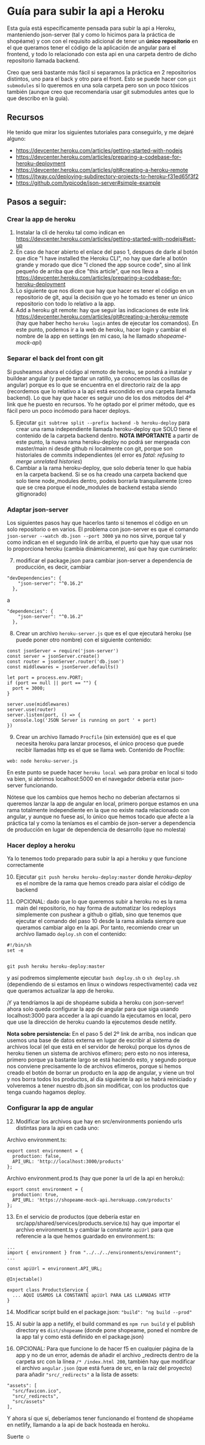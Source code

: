 # Guía para subir la api a Heroku

Esta guía está específicamente pensada para subir la api a Heroku,
manteniendo json-server (tal y como lo hicimos para la práctica de shopéame) y
con con el requisito adicional de tener un **único repositorio** en el que queramos tener
el código de la aplicación de angular para el frontend, y todo lo relacionado con esta api en una carpeta
dentro de dicho repositorio llamada backend.

Creo que será bastante más fácil si separamos la práctica en 2 repositorios distintos, uno para el back y otro para el front.
Esto se puede hacer con `git submodules` si lo queremos en una sola carpeta pero son un poco tóxicos también (aunque creo que recomendaría usar git submodules antes que lo que describo en la guía).

## Recursos

He tenido que mirar los siguientes tutoriales para conseguirlo, y me dejaré alguno:

- https://devcenter.heroku.com/articles/getting-started-with-nodejs
- https://devcenter.heroku.com/articles/preparing-a-codebase-for-heroku-deployment
- https://devcenter.heroku.com/articles/git#creating-a-heroku-remote
- https://jtway.co/deploying-subdirectory-projects-to-heroku-f31ed65f3f2
- https://github.com/typicode/json-server#simple-example

## Pasos a seguir:

### Crear la app de heroku

1. Instalar la cli de heroku tal como indican en https://devcenter.heroku.com/articles/getting-started-with-nodejs#set-up
2. En caso de hacer abierto el enlace del paso 1, despues de darle al botón que dice "I have installed the Heroku CLI",
   no hay que darle al botón grande y morado que dice "I cloned the app source code", sino al link pequeño de arriba que dice "this article", que nos lleva a https://devcenter.heroku.com/articles/preparing-a-codebase-for-heroku-deployment
3. Lo siguiente que nos dicen que hay que hacer es tener el código en un repositorio de git, aquí la decisión que yo he tomado es
   tener un único repositorio con todo lo relativo a la app.
4. Add a heroku git remote: hay que seguir las indicaciones de este link https://devcenter.heroku.com/articles/git#creating-a-heroku-remote (hay que haber hecho `heroku login` antes de ejecutar los comandos). En este punto, podemos ir a la web de heroku, hacer login y cambiar el nombre de la app en settings (en mi caso, la he llamado _shopeame-mock-api_)

### Separar el back del front con git

Si pusheamos ahora el código al remoto de heroku, se pondrá a instalar y buildear angular (y puede tardar un ratillo, ya conocemos las cosillas de angular) porque es lo que se encuentra en el directorio raíz de la app (recordemos que lo relativo a la api está escondido en una carpeta llamada backend). Lo que hay que hacer es seguir uno de los dos métodos del 4º link que he puesto en recursos. Yo he optado por el primer método, que es fácil pero un poco incómodo para hacer deploys.

5. Ejecutar `git subtree split --prefix backend -b heroku-deploy` para crear una rama independiente llamada heroku-deploy
   que SOLO tiene el contenido de la carpeta backend dentro. **NOTA IMPORTANTE** a partir de este punto, la nueva rama heroku-deploy no
   podrá ser mergeada con master/main ni desde github ni localmente con git, porque son historiales de commits independientes
   (el error es _fatal: refusing to merge unrelated histories_)
6. Cambiar a la rama heroku-deploy, que solo debería tener lo que había en la carpeta backend. Si se os ha creado una carpeta backend que solo tiene node_modules dentro, podeis borrarla tranquilamente (creo que se crea porque el node_modules de backend estaba siendo gitignorado)

### Adaptar json-server

Los siguientes pasos hay que hacerlos tanto si tenemos el código en un solo repositorio o en varios.
El problema con json-server es que el comando `json-server --watch db.json --port 3000` ya no nos sirve,
porque tal y como indican en el segundo link de arriba, el puerto que hay que usar nos lo proporciona heroku
(cambia dinámicamente), así que hay que currárselo:

7. modificar el package.json para cambiar json-server a dependencia de producción, es decir, cambiar

```
"devDependencies": {
    "json-server": "^0.16.2"
  },
```

a

```
"dependencies": {
    "json-server": "^0.16.2"
  },
```

8. Crear un archivo `heroku-server.js` que es el que ejecutará heroku (se puede poner otro nombre) con el siguiente contenido:

```
const jsonServer = require('json-server')
const server = jsonServer.create()
const router = jsonServer.router('db.json')
const middlewares = jsonServer.defaults()

let port = process.env.PORT;
if (port == null || port == "") {
  port = 3000;
}

server.use(middlewares)
server.use(router)
server.listen(port, () => {
  console.log('JSON Server is running on port ' + port)
})
```

9. Crear un archivo llamado `Procfile` (sin extensión) que es el que necesita heroku para lanzar procesos,
   el único proceso que puede recibir llamadas http es el que se llama web. Contenido de Procfile:

```
web: node heroku-server.js
```

En este punto se puede hacer `heroku local web` para probar en local si todo va bien,
si abrimos localhost:5000 en el navegador debería estar json-server funcionando.

Nótese que los cambios que hemos hecho no deberían afectarnos si queremos lanzar la app de angular en local,
primero porque estamos en una rama totalmente independiente en la que no existe nada relacionado con angular,
y aunque no fuese así, lo único que hemos tocado que afecte a la práctica tal y como la teníamos es el cambio de
json-server a dependencia de producción en lugar de dependencia de desarrollo (que no molesta)

### Hacer deploy a heroku

Ya lo tenemos todo preparado para subir la api a heroku y que funcione correctamente

10. Ejecutar `git push heroku heroku-deploy:master` donde _heroku-deploy_ es el nombre de la rama
    que hemos creado para aislar el código de backend

11. OPCIONAL: dado que lo que queremos subir a heroku no es la rama main del repositorio, no hay forma de automatizar los redeploys
    simplemente con pushear a github o gitlab, sino que tenemos que ejecutar el comando del paso 10 desde la rama aislada
    siempre que queramos cambiar algo en la api. Por tanto, recomiendo crear un archivo llamado `deploy.sh` con el contenido:

```
#!/bin/sh
set -e


git push heroku heroku-deploy:master
```

y así podremos simplemente ejecutar `bash deploy.sh` o `sh deploy.sh` (dependiendo de si estamos en linux o windows respectivamente)
cada vez que queramos actualizar la app de heroku.

¡Y ya tendríamos la api de shopéame subida a heroku con json-server! ahora solo queda configurar la
app de angular para que siga usando localhost:3000 para acceder a la api cuando la ejecutamos en local,
pero que use la dirección de heroku cuando la ejecutemos desde netlify.

**Nota sobre persistencia:** En el paso 5 del 2º link de arriba, nos indican que usemos una base de datos externa
en lugar de escribir al sistema de archivos local (el que está en el servidor de heroku) porque los dynos de heroku
tienen un sistema de archivos efímero; pero esto no nos interesa, primero porque ya bastante largo se está haciendo esto,
y segundo porque nos conviene precisamente lo de archivos efímeros, porque si hemos creado el botón de borrar un producto
en la app de angular, y viene un trol y nos borra todos los productos, al día siguiente la api se habrá reiniciado y
volveremos a tener nuestro db.json sin modificar, con los productos que tenga cuando hagamos deploy.

### Configurar la app de angular

12. Modificar los archivos que hay en src/environments poniendo urls distintas para la api en cada uno:

Archivo environment.ts:

```
export const environment = {
  production: false,
  API_URL: 'http://localhost:3000/products'
};
```

Archivo environment.prod.ts (hay que poner la url de la api en heroku):

```
export const environment = {
  production: true,
  API_URL: 'https://shopeame-mock-api.herokuapp.com/products'
};

```

13. En el servicio de productos (que debería estar en src/app/shared/services/products.service.ts)
    hay que importar el archivo environment.ts y cambiar la constante `apiUrl` para que referencie a la que hemos guardado en environment.ts:

```
...
import { environment } from "../../../environments/environment";
...

const apiUrl = environment.API_URL;

@Injectable()

export class ProductsService {
  ... AQUI USAMOS LA CONSTANTE apiUrl PARA LAS LLAMADAS HTTP
}
```

14. Modificar script build en el package.json: `"build": "ng build --prod"`

15. Al subir la app a netlify, el build command es `npm run build`
    y el publish directory es `dist/shopeame` (donde pone shopeame, poned el nombre de la app tal y como está definido en el package.json)

16. OPCIONAL: Para que funcione lo de hacer f5 en cualquier página de la app y no de un error,
    además de añadir el archivo \_redirects dentro de la carpeta src con la línea `/* /index.html 200`,
    también hay que modificar el archivo `angular.json` (que está fuera de src, en la raíz del proyecto)
    para añadir `"src/_redirects"` a la lista de assets:

```
"assets": [
  "src/favicon.ico",
  "src/_redirects",
  "src/assets"
],
```

Y ahora sí que sí, deberíamos tener funcionando el frontend de shopéame en netlify, llamando a la api de back hosteada en heroku.

Suerte ☺
